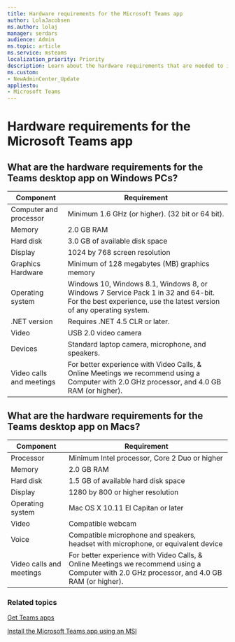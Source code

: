 ```yaml
---
title: Hardware requirements for the Microsoft Teams app
author: LolaJacobsen
ms.author: lolaj
manager: serdars
audience: Admin
ms.topic: article
ms.service: msteams
localization_priority: Priority
description: Learn about the hardware requirements that are needed to install and run Microsoft Teams desktop app.
ms.custom:
- NewAdminCenter_Update
appliesto: 
- Microsoft Teams
---
```


# Hardware requirements for the Microsoft Teams app

## What are the hardware requirements for the Teams desktop app on Windows PCs?

|**Component**|**Requirement**  |
|---------|---------|
|Computer and processor    | Minimum 1.6 GHz (or higher). (32 bit or 64 bit).        |
|Memory     |    2.0 GB RAM     |
|Hard disk    | 3.0 GB of available disk space        |
|Display    |   1024 by 768 screen resolution |
|Graphics Hardware |  Minimum of 128 megabytes (MB) graphics memory
|Operating system  |    Windows 10, Windows 8.1, Windows 8, or Windows 7 Service Pack 1 in 32 and 64-bit.  For the best experience, use the latest version of any operating system.|
|.NET version    |  Requires .NET 4.5 CLR or later.       |
|Video    |  USB 2.0 video camera       |
|Devices    |   Standard laptop camera, microphone, and speakers.    | 
|Video calls and meetings | For better experience with Video Calls, & Online Meetings we recommend using a Computer with 2.0 GHz processor, and 4.0 GB RAM (or higher).

## What are the hardware requirements for the Teams desktop app on Macs?
|**Component**|**Requirement**  |
|---------|---------|
|Processor    | Minimum Intel processor, Core 2 Duo or higher |
|Memory     |   2.0 GB RAM      |
|Hard disk    |   1.5 GB of available hard disk space      |
|Display    | 1280 by 800 or higher resolution    |
|Operating system  |    Mac OS X 10.11 El Capitan or later     |
|Video  |    Compatible webcam     |
|Voice    |  Compatible microphone and speakers, headset with microphone, or equivalent device       |
|Video calls and meetings | For better experience with Video Calls, & Online Meetings we recommend using a Computer with 2.0 GHz processor, and 4.0 GB RAM (or higher).

### Related topics
[Get Teams apps](get-clients.md)

[Install the Microsoft Teams app using an MSI](msi-deployment.md)

